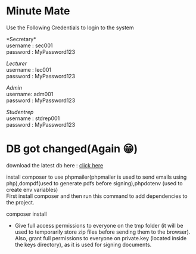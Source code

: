 <h1>Minute Mate</h1>
<p>Use the Following Credentials to login to the system</p>
*Secretary* <br>
   username : sec001 <br>
   password : MyPassword123

*Lecturer* <br>
  username : lec001 <br>
  password : MyPassword123

*Admin* <br>
  username: adm001 <br>
  password : MyPassword123

*Studentrep* <br>
  username : stdrep001 <br>
  password : MyPassword123

  <h1>DB got changed(Again 😁)</h1>


download the latest db here : <a href='https://drive.google.com/file/d/1FeokL2N4qzSWAi4OBlbcJpaWe5q4FC5i/view?usp=sharing'> click here </a>


install composer to use phpmailer(phpmailer is used to send emails using php),dompdf(used to generate pdfs before signing),phpdotenv (used to create env variables)  <br>
First install composer and then run this command to add dependencies to the project.<br>

   composer install

   * Give full access permissions to everyone on the tmp folder (it will be used to temporarily store zip files before sending them to the browser). Also, grant full permissions to everyone on private.key (located inside the keys directory), as it is used for signing documents.
